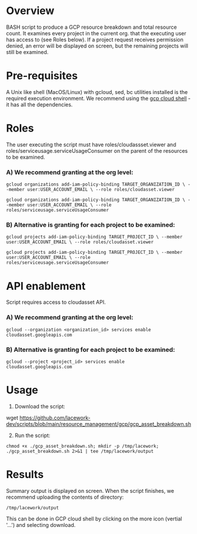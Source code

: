# Overview

BASH script to produce a GCP resource breakdown and total resource count.
It examines every project in the current org. that the executing user has access to (see Roles below).
If a project request receives permission denied, an error will be displayed on screen, but the remaining projects will still be examined.

# Pre-requisites

A Unix like shell (MacOS/Linux) with gcloud, sed, bc utilities installed is the required execution environment.
We recommend using the [gcp cloud shell](https://console.cloud.google.com/home/dashboard?cloudshell=true) - it has all the dependencies.

# Roles

The user executing the script must have roles/cloudassset.viewer and roles/serviceusage.serviceUsageConsumer on the parent of the resources to be examined.

### A) We recommend granting at the org level:

`gcloud organizations add-iam-policy-binding TARGET_ORGANIZATION_ID \
     --member user:USER_ACCOUNT_EMAIL \
     --role roles/cloudasset.viewer`

`gcloud organizations add-iam-policy-binding TARGET_ORGANIZATION_ID \
     --member user:USER_ACCOUNT_EMAIL \
     --role roles/serviceusage.serviceUsageConsumer`

### B) Alternative is granting for each project to be examined:

`gcloud projects add-iam-policy-binding TARGET_PROJECT_ID \
     --member user:USER_ACCOUNT_EMAIL \
     --role roles/cloudasset.viewer`

`gcloud projects add-iam-policy-binding TARGET_PROJECT_ID \
     --member user:USER_ACCOUNT_EMAIL \
     --role roles/serviceusage.serviceUsageConsumer`

# API enablement

Script requires access to cloudasset API.

### A) We recommend granting at the org level:

`gcloud --organization <organization_id> services enable cloudasset.googleapis.com`

### B) Alternative is granting for each project to be examined:

`gcloud --project <project_id> services enable cloudasset.googleapis.com`

# Usage

1. Download the script:

wget https://github.com/lacework-dev/scripts/blob/main/resource_management/gcp/gcp_asset_breakdown.sh

2. Run the script:

`chmod +x ./gcp_asset_breakdown.sh; mkdir -p /tmp/lacework; ./gcp_asset_breakdown.sh 2>&1 | tee /tmp/lacework/output`

# Results

Summary output is displayed on screen.
When the script finishes, we recommend uploading the contents of directory:

`/tmp/lacework/output`

This can be done in GCP cloud shell by clicking on the more icon (vertial '...') and selecting download.
